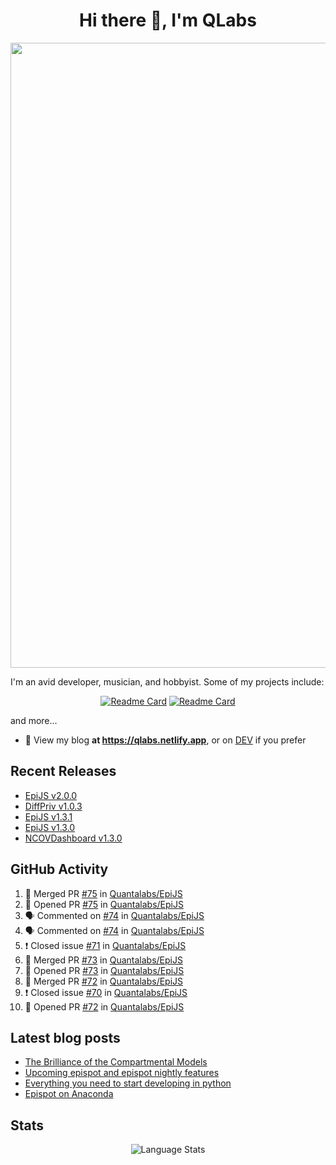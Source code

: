 <h1 align="center">Hi there 👋, I'm QLabs </h1>
<img src="https://i.ibb.co/mbr1j6p/Qlabs.png" width="1000px">

I'm an avid developer, musician, and hobbyist. Some of my projects include:
<p align='center'><a href="https://github.com/Quantalabs/EpiJS"><img src="https://github-readme-stats.vercel.app/api/pin/?username=Quantalabs&amp;repo=EpiJS" alt="Readme Card"></a>
<a href="https://github.com/Quantalabs/NCOVDashboard"><img src="https://github-readme-stats.vercel.app/api/pin/?username=Quantalabs&amp;repo=NCOVDashboard" alt="Readme Card"></a></p>


and more...

- 📜 View my blog **at https://qlabs.netlify.app**, or on [DEV](https://dev.to/Quantalabs) if you prefer

## Recent Releases
- [EpiJS v2.0.0](https://github.com/Quantalabs/EpiJS/releases/tag/v2.0.0)
- [DiffPriv v1.0.3](https://github.com/Quantalabs/DiffPriv/releases/tag/v1.0.3)
- [EpiJS v1.3.1](https://github.com/Quantalabs/EpiJS/releases/tag/v1.3.1)
- [EpiJS v1.3.0](https://github.com/Quantalabs/EpiJS/releases/tag/v1.3.0)
- [NCOVDashboard v1.3.0](https://github.com/Quantalabs/NCOVDashboard/releases/tag/v1.3.0)

## GitHub Activity
<!--START_SECTION:activity-->
1. 🎉 Merged PR [#75](https://github.com/Quantalabs/EpiJS/pull/75) in [Quantalabs/EpiJS](https://github.com/Quantalabs/EpiJS)
2. 💪 Opened PR [#75](https://github.com/Quantalabs/EpiJS/pull/75) in [Quantalabs/EpiJS](https://github.com/Quantalabs/EpiJS)
3. 🗣 Commented on [#74](https://github.com/Quantalabs/EpiJS/issues/74) in [Quantalabs/EpiJS](https://github.com/Quantalabs/EpiJS)
4. 🗣 Commented on [#74](https://github.com/Quantalabs/EpiJS/issues/74) in [Quantalabs/EpiJS](https://github.com/Quantalabs/EpiJS)
5. ❗️ Closed issue [#71](https://github.com/Quantalabs/EpiJS/issues/71) in [Quantalabs/EpiJS](https://github.com/Quantalabs/EpiJS)
6. 🎉 Merged PR [#73](https://github.com/Quantalabs/EpiJS/pull/73) in [Quantalabs/EpiJS](https://github.com/Quantalabs/EpiJS)
7. 💪 Opened PR [#73](https://github.com/Quantalabs/EpiJS/pull/73) in [Quantalabs/EpiJS](https://github.com/Quantalabs/EpiJS)
8. 🎉 Merged PR [#72](https://github.com/Quantalabs/EpiJS/pull/72) in [Quantalabs/EpiJS](https://github.com/Quantalabs/EpiJS)
9. ❗️ Closed issue [#70](https://github.com/Quantalabs/EpiJS/issues/70) in [Quantalabs/EpiJS](https://github.com/Quantalabs/EpiJS)
10. 💪 Opened PR [#72](https://github.com/Quantalabs/EpiJS/pull/72) in [Quantalabs/EpiJS](https://github.com/Quantalabs/EpiJS)
<!--END_SECTION:activity-->

## Latest blog posts
<!-- BLOG-POST-LIST:START -->
- [The Brilliance of the Compartmental Models](https://dev.to/quantalabs/the-brilliance-of-the-compartmental-models-1j99)
- [Upcoming epispot and epispot nightly features](https://dev.to/epispot/upcoming-epispot-and-epispot-nightly-features-52ep)
- [Everything you need to start developing in python](https://dev.to/quantalabs/everything-you-need-to-start-developing-in-python-57m5)
- [Epispot on Anaconda](https://dev.to/epispot/epispot-on-anaconda-15l8)
<!-- BLOG-POST-LIST:END -->


## Stats
<p align="center"><img src="https://github-readme-stats.vercel.app/api/top-langs/?username=Quantalabs&amp;hide=css,html,scss&layout=compact" alt="Language Stats"><br>


